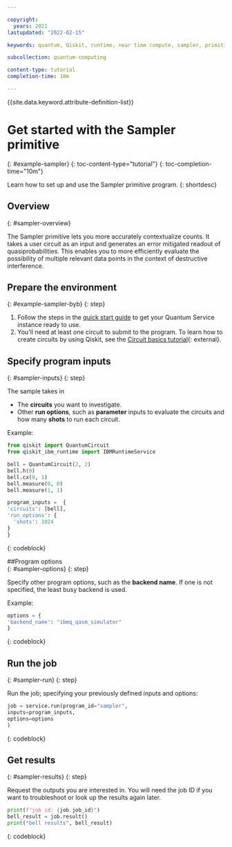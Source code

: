```yaml
---

copyright:
  years: 2021
lastupdated: "2022-02-15"

keywords: quantum, Qiskit, runtime, near time compute, sampler, primitive

subcollection: quantum-computing

content-type: tutorial
completion-time: 10m

---
```


{{site.data.keyword.attribute-definition-list}}

# Get started with the Sampler primitive
{: #example-sampler}
{: toc-content-type="tutorial"}
{: toc-completion-time="10m"}

Learn how to set up and use the Sampler primitive program.
{: shortdesc}

## Overview
{: #sampler-overview}

The Sampler primitive lets you more accurately contextualize counts. It takes a user circuit as an input and generates an error mitigated readout of quasiprobabilities. This enables you to more efficiently evaluate the possibility of multiple relevant data points in the context of destructive interference.  


## Prepare the environment
{: #example-sampler-byb}
{: step}

1. Follow the steps in the [quick start guide](/docs/quantum-computing?topic=quantum-computing-quickstart) to get your Quantum Service instance ready to use.
2. You'll need at least one circuit to submit to the program. To learn how to create circuits by using Qiskit, see the [Circuit basics tutorial](https://qiskit.org/documentation/tutorials/circuits/01_circuit_basics.html){: external}.


## Specify program inputs
{: #sampler-inputs}
{: step}

The sample takes in
* The **circuits** you want to investigate.
* Other **run options**, such as **parameter** inputs to evaluate the circuits and how many **shots** to run each circuit.

Example:

```Python
from qiskit import QuantumCircuit
from qiskit_ibm_runtime import IBMRuntimeService

bell = QuantumCircuit(2, 2)
bell.h(0)
bell.cx(0, 1)
bell.measure(0, 0)
bell.measure(1, 1)

program_inputs =  {
'circuits': [bell],
'run_options': {
  'shots': 1024
}
}
```
{: codeblock}

##Program options    
{: #sampler-options}
{: step}

Specify other program options, such as the **backend name**.  If one is not specified, the least busy backend is used.

Example:

```Python
options = {
'backend_name': "ibmq_qasm_simulator"
}

```
{: codeblock}

## Run the job
{: #sampler-run}
{: step}

Run the job; specifying your previously defined inputs and options:

```Python
job = service.run(program_id="sampler",
inputs=program_inputs,
options=options
)
```
{: codeblock}

## Get results
{: #sampler-results}
{: step}

Request the outputs you are interested in. You will need the job ID if you want to troubleshoot or look up the results again later.

```Python
print(f"job id: {job.job_id}")
bell_result = job.result()
print("bell results", bell_result)
```
{: codeblock}
